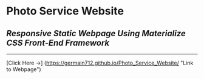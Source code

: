 # Photo Service Website

## _Responsive Static Webpage Using Materialize CSS Front-End Framework_

---

[Click Here →] (https://germain712.github.io/Photo_Service_Website/ "Link to Webpage")
